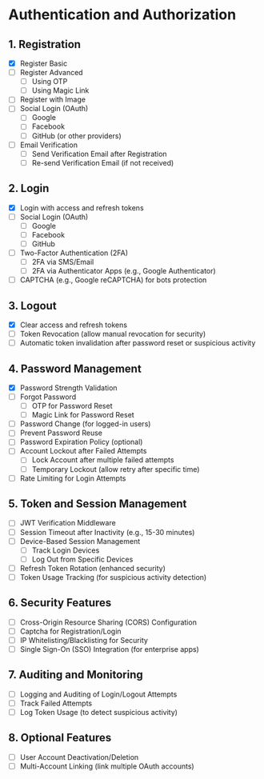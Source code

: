 # Authentication and Authorization
## 1. Registration
- [x] Register Basic
- [ ] Register Advanced
    - [ ] Using OTP
    - [ ] Using Magic Link
- [ ] Register with Image
- [ ] Social Login (OAuth)
    - [ ] Google
    - [ ] Facebook
    - [ ] GitHub (or other providers)
- [ ] Email Verification
    - [ ] Send Verification Email after Registration
    - [ ] Re-send Verification Email (if not received)
## 2. Login
- [x] Login with access and refresh tokens
- [ ] Social Login (OAuth)
    - [ ] Google
    - [ ] Facebook
    - [ ] GitHub
- [ ] Two-Factor Authentication (2FA)
    - [ ] 2FA via SMS/Email
    - [ ] 2FA via Authenticator Apps (e.g., Google Authenticator)
- [ ] CAPTCHA (e.g., Google reCAPTCHA) for bots protection
## 3. Logout
- [x] Clear access and refresh tokens
- [ ] Token Revocation (allow manual revocation for security)
- [ ] Automatic token invalidation after password reset or suspicious activity
## 4. Password Management
- [x] Password Strength Validation
- [ ] Forgot Password
    - [ ] OTP for Password Reset
    - [ ] Magic Link for Password Reset
- [ ] Password Change (for logged-in users)
- [ ] Prevent Password Reuse
- [ ] Password Expiration Policy (optional)
- [ ] Account Lockout after Failed Attempts
    - [ ] Lock Account after multiple failed attempts
    - [ ] Temporary Lockout (allow retry after specific time)
- [ ] Rate Limiting for Login Attempts
## 5. Token and Session Management
- [ ] JWT Verification Middleware
- [ ] Session Timeout after Inactivity (e.g., 15-30 minutes)
- [ ] Device-Based Session Management
    - [ ] Track Login Devices
    - [ ] Log Out from Specific Devices
- [ ] Refresh Token Rotation (enhanced security)
- [ ] Token Usage Tracking (for suspicious activity detection)
## 6. Security Features
- [ ] Cross-Origin Resource Sharing (CORS) Configuration
- [ ] Captcha for Registration/Login
- [ ] IP Whitelisting/Blacklisting for Security
- [ ] Single Sign-On (SSO) Integration (for enterprise apps)
## 7. Auditing and Monitoring
- [ ] Logging and Auditing of Login/Logout Attempts
- [ ] Track Failed Attempts
- [ ] Log Token Usage (to detect suspicious activity)
## 8. Optional Features
- [ ] User Account Deactivation/Deletion
- [ ] Multi-Account Linking (link multiple OAuth accounts)
